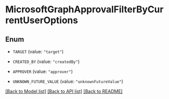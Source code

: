 # MicrosoftGraphApprovalFilterByCurrentUserOptions

## Enum


* `TARGET` (value: `"target"`)

* `CREATED_BY` (value: `"createdBy"`)

* `APPROVER` (value: `"approver"`)

* `UNKNOWN_FUTURE_VALUE` (value: `"unknownFutureValue"`)


[[Back to Model list]](../README.md#documentation-for-models) [[Back to API list]](../README.md#documentation-for-api-endpoints) [[Back to README]](../README.md)


